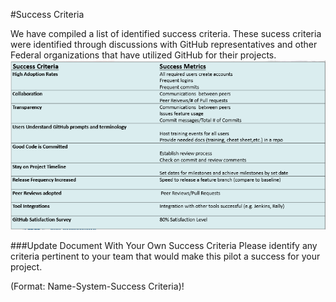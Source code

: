 
#Success Criteria

We have compiled a list of identified success criteria.  These sucess criteria were identified through discussions with GitHub representatives and other Federal organizations that have utilized GitHub for their projects.
![Success Criteria](https://raw.githubusercontent.com/BAH-CIS/Test/master/Images/Success%20Criteria%20Images/Success%20Criteria%20Chart.png)



###Update Document With Your Own Success Criteria
Please identify any criteria pertinent to your team that would make this pilot a success for your project.
              
(Format: Name-System-Success Criteria)!
